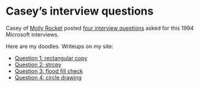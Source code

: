 Casey&rsquo;s interview questions
=================================
Casey of [Molly Rocket](https://youtube.com/@MollyRocket) posted
[four interview questions](https://youtube.com/watch?v=DS7ygFv84yk) asked
for this 1994 Microsoft interviews.

Here are my doodles. Writeups on my site:

 - [Question 1: rectangular copy](https://sjmulder.nl/2023/casey-interview-1.html)
 - [Question 2: strcpy](https://sjmulder.nl/2023/casey-interview-2.html)
 - [Question 3: flood fill check](https://sjmulder.nl/2023/casey-interview-3.html)
 - [Question 4: circle drawing](https://sjmulder.nl/2023/casey-interview-4.html)

